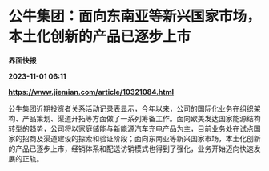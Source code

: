# 公牛集团：面向东南亚等新兴国家市场，本土化创新的产品已逐步上市
**界面快报**

**2023-11-01 06:11**

**https://www.jiemian.com/article/10321084.html**

公牛集团近期投资者关系活动记录表显示，今年以来，公司的国际化业务在组织架构、产品策划、渠道开拓等方面做了一系列筹备工作。面向欧美发达国家能源结构转型的趋势，公司将以家庭储能与新能源汽车充电产品为主，目前业务处在试点国家的招商及渠道建设的探索和验证阶段；面向东南亚等新兴国家市场，本土化创新的产品已逐步上市，经销体系和配送访销模式也得到了强化，业务开始迈向快速发展的正轨。